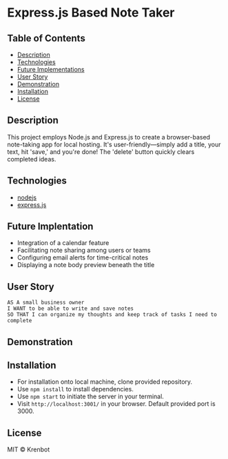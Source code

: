# Express.js Based Note Taker

## Table of Contents
  * [Description](#description)
  * [Technologies](#technologies-used)
  * [Future Implementations](#future-implementations)
  * [User Story](#user-story)
  * [Demonstration](#demonstration)
  * [Installation](#installation)
  * [License](#license)

## Description
This project employs Node.js and Express.js to create a browser-based note-taking app for local hosting. It's user-friendly—simply add a title, your text, hit 'save,' and you're done! The 'delete' button quickly clears completed ideas.

## Technologies
* [nodejs](https://nodejs.org/en/)
* [express.js](https://expressjs.com/)

## Future Implentation
* Integration of a calendar feature
* Facilitating note sharing among users or teams
* Configuring email alerts for time-critical notes
* Displaying a note body preview beneath the title

## User Story
```
AS A small business owner
I WANT to be able to write and save notes
SO THAT I can organize my thoughts and keep track of tasks I need to complete
```
## Demonstration


## Installation
* For installation onto local machine, clone provided repository.
* Use `npm install` to install dependencies.
* Use `npm start` to initiate the server in your terminal.
* Visit `http://localhost:3001/` in your browser. Default provided port is 3000.

## License
MIT © Krenbot
